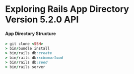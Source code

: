 # Exploring Rails App Directory Version 5.2.0 API

#### App Directory Structure

```ruby
> git clone <SSH>
> bin/bundle install
> bin/rails db:create
> bin/rails db:schema:load
> bin/rails db:seed
> bin/rails server